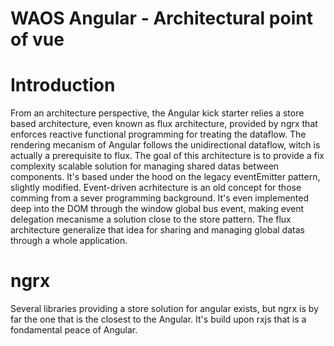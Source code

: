 # WAOS Angular - Architectural point of vue

# Introduction
From an architecture perspective, the Angular kick starter relies a store based architecture, even known as flux architecture, provided by ngrx that enforces reactive functional programming for treating the dataflow. The rendering mecanism of Angular follows the unidirectional dataflow, witch is actually a prerequisite to flux.
The goal of this architecture is to provide a fix complexity scalable solution for managing shared datas between components. It's based under the hood on the legacy eventEmitter pattern, slightly modified.
Event-driven acrhitecture is an old concept for those comming from a sever programming background. It's even implemented deep into the DOM through the window global bus event, making event delegation mecanisme a solution close to the store pattern. The flux architecture generalize that idea for sharing and managing global datas through a whole application.

# ngrx
Several libraries providing a store solution for angular exists, but ngrx is by far the one that is the closest to the Angular. It's build upon rxjs that is a fondamental peace of Angular.
